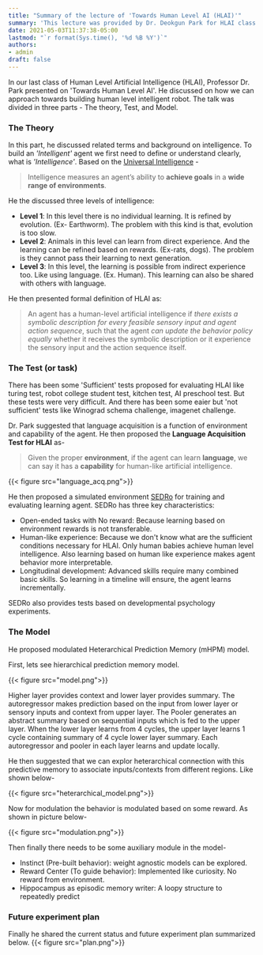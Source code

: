 ```yaml
---
title: "Summary of the lecture of 'Towards Human Level AI (HLAI)'"
summary: 'This lecture was provided by Dr. Deokgun Park for HLAI class.'
date: 2021-05-03T11:37:38-05:00
lastmod: "`r format(Sys.time(), '%d %B %Y')`"
authors:
- admin
draft: false
---
```

In our last class of Human Level Artificial Intelligence (HLAI), Professor Dr. Park presented on 'Towards Human Level AI'. He discussed on how we can approach towards building human level intelligent robot. The talk was divided in three parts - The theory, Test, and Model.

### The Theory
In this part, he discussed related terms and background on intelligence. To build an _'Intelligent'_ agent we first need to define or understand clearly, what is _'Intelligence'_. Based on the [Universal Intelligence](https://arxiv.org/pdf/0712.3329.pdf) - 

>Intelligence measures an agent’s ability to **achieve goals** in a **wide range of environments**.

He the discussed three levels of intelligence:
- **Level 1**: In this level there is no individual learning. It is refined by evolution. (Ex- Earthworm). The problem with this kind is that, evolution is too slow.
- **Level 2**: Animals in this level can learn from direct experience. And the learning can be refined based on rewards. (Ex-rats, dogs). The problem is they cannot pass their learning to next generation.
- **Level 3**: In this level, the learning is possible from indirect experience too. Like using language. (Ex. Human). This learning can also be shared with others with language.

He then presented formal definition of HLAI as:

>An agent has a human-level artificial intelligence if _there exists a symbolic description for every feasible sensory input and agent action sequence_, such that the agent _can update the behavior policy equally_ whether it receives the symbolic description or it experience the sensory input and the action sequence itself.

### The Test (or task)
There has been some 'Sufficient' tests proposed for evaluating HLAI like turing test, robot college student test, kitchen test, AI preschool test. But these tests were very difficult. And there has been some eaier but 'not sufficient' tests like Winograd schema challenge, imagenet challenge.

Dr. Park suggested that language acquisition is a function of environment and capability of the agent. He then proposed the **Language Acquisition Test for HLAI** as-

>Given the proper **environment**, if the agent can learn **language**, we can say it has a **capability** for human-like artificial intelligence. 

{{< figure src="language_acq.png">}}

He then proposed a simulated environment [SEDRo](https://arxiv.org/abs/2009.01810) for training and evaluating learning agent. SEDRo has three key characteristics:

- Open-ended tasks with No reward: Because learning based on environment rewards is not transferable.
- Human-like experience: Because we don't know what are the sufficient conditions necessary for HLAI. Only human babies achieve human level intelligence. Also learning based on human like experience makes agent behavior more interpretable.
- Longitudinal development: Advanced skills require many combined basic skills. So learning in a timeline will ensure, the agent learns incrementally.

SEDRo also provides tests based on developmental psychology experiments.

### The Model
He proposed modulated Heterarchical Prediction Memory (mHPM) model.

First, lets see hierarchical prediction memory model.

{{< figure src="model.png">}}

Higher layer provides context and lower layer provides summary. The autoregressor makes prediction based on the input from lower layer or sensory inputs and context from upper layer. The Pooler generates an abstract summary based on sequential inputs which is fed to the upper layer. When the lower layer learns from 4 cycles, the upper layer learns 1 cycle containing summary of 4 cycle lower layer summary. Each autoregressor and pooler in each layer learns and update locally.

He then suggested that we can explor heterarchical connection with this predictive memory to associate inputs/contexts from different regions. Like shown below-

{{< figure src="heterarchical_model.png">}}

Now for modulation the behavior is modulated based on some reward. As shown in picture below-

{{< figure src="modulation.png">}}

Then finally there needs to be some auxiliary module in the model-
- Instinct (Pre-built behavior): weight agnostic models can be explored.
- Reward Center (To guide behavior): Implemented like curiosity. No reward from environment.
- Hippocampus as episodic memory writer: A loopy structure to repeatedly predict


### Future experiment plan
Finally he shared the current status and future experiment plan summarized below.
{{< figure src="plan.png">}}

